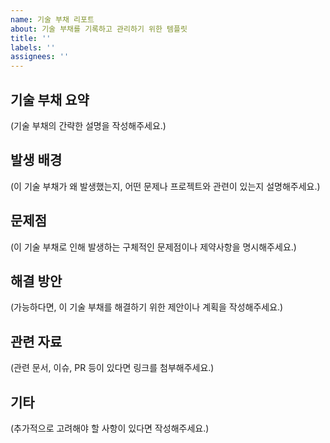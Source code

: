 ```yaml
---
name: 기술 부채 리포트
about: 기술 부채를 기록하고 관리하기 위한 템플릿
title: ''
labels: ''
assignees: ''
---
```


## 기술 부채 요약

(기술 부채의 간략한 설명을 작성해주세요.)

## 발생 배경

(이 기술 부채가 왜 발생했는지, 어떤 문제나 프로젝트와 관련이 있는지 설명해주세요.)

## 문제점

(이 기술 부채로 인해 발생하는 구체적인 문제점이나 제약사항을 명시해주세요.)

## 해결 방안

(가능하다면, 이 기술 부채를 해결하기 위한 제안이나 계획을 작성해주세요.)

## 관련 자료

(관련 문서, 이슈, PR 등이 있다면 링크를 첨부해주세요.)

## 기타

(추가적으로 고려해야 할 사항이 있다면 작성해주세요.)
